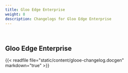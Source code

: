 ```yaml
---
title: Gloo Edge Enterprise
weight: 8
description: Changelogs for Gloo Edge Enterprise
---
```


<br>

## Gloo Edge Enterprise
{{< readfile file="static/content/glooe-changelog.docgen" markdown="true" >}}
